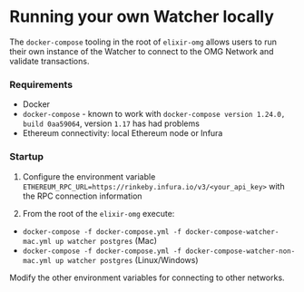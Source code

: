 # Running your own Watcher locally

The `docker-compose` tooling in the root of `elixir-omg` allows users to run their own instance of the Watcher to connect to the OMG Network and validate transactions.

### Requirements

- Docker
- `docker-compose` - known to work with `docker-compose version 1.24.0, build 0aa59064`, version `1.17` has had problems
- Ethereum connectivity: local Ethereum node or Infura

### Startup

1) Configure the environment variable `ETHEREUM_RPC_URL=https://rinkeby.infura.io/v3/<your_api_key>` with the RPC connection information

2) From the root of the `elixir-omg` execute:

- `docker-compose -f docker-compose.yml -f docker-compose-watcher-mac.yml up watcher postgres` (Mac)
- `docker-compose -f docker-compose.yml -f docker-compose-watcher-non-mac.yml up watcher postgres` (Linux/Windows)

Modify the other environment variables for connecting to other networks.
